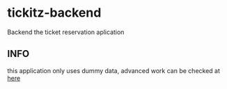 # tickitz-backend
 Backend the ticket reservation aplication
 
## INFO
this application only uses dummy data,
advanced work can be checked at [here](https://github.com/ridhomujizat/backend-tickitz)
